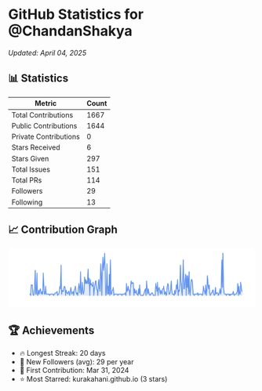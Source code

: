 # GitHub Statistics for @ChandanShakya
*Updated: April 04, 2025*

## 📊 Statistics
| Metric | Count |
|--------|--------|
| Total Contributions | 1667 |
| Public Contributions | 1644 |
| Private Contributions | 0 |
| Stars Received | 6 |
| Stars Given | 297 |
| Total Issues | 151 |
| Total PRs | 114 |
| Followers | 29 |
| Following | 13 |

## 📈 Contribution Graph

![Contribution Graph](./contribution_graph.png)

## 🏆 Achievements

- 🔥 Longest Streak: 20 days
- 👥 New Followers (avg): 29 per year
- 📅 First Contribution: Mar 31, 2024
- ⭐ Most Starred: kurakahani.github.io (3 stars)

